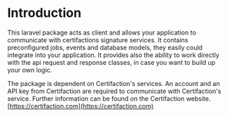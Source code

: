 # Introduction

This laravel package acts as client and allows your application to communicate with certifactions signature services. 
It contains preconfigured jobs, events and database models, they easily could integrate into your application. 
It provides also the ability to work directly with the api request and response classes, in case you want to build up
your own logic.

The package is dependent on Certifaction's services. An account and an API key from Certifaction are required to 
communicate with Certifaction's service. Further information can be found on the Certifaction website. 
[https://certifaction.com](https://certifaction.com)

